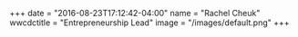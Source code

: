 +++
date = "2016-08-23T17:12:42-04:00"
name = "Rachel Cheuk"
wwcdctitle = "Entrepreneurship Lead"
image = "/images/default.png"
+++

